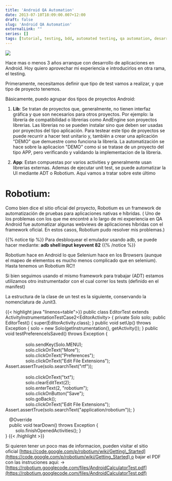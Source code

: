 ```yaml
---
title: 'Android QA Automation'
date: 2013-07-10T18:09:00.007+12:00
draft: false
slug: 'Android QA Automation'
externalLink: ""
series: []
tags: [tutorial, testing, bdd, automated testing, qa automation, desarrollo, qa, testing automatizado de android en argentina, Robotium, Android]
---
```


[![](http://3.bp.blogspot.com/-Yw_VZ0zQeqU/Udz6ITmYJWI/AAAAAAAAUxk/zV5jIN2ZOO8/s200/descarga.jpg)](http://3.bp.blogspot.com/-Yw_VZ0zQeqU/Udz6ITmYJWI/AAAAAAAAUxk/zV5jIN2ZOO8/s1600/descarga.jpg)

Hace mas o menos 3 años arranque con desarrollo de aplicaciones en Android. Hoy quiero aprovechar mi experiencia e introducirlos en otra rama, el testing.

Primeramente, necesitamos definir que tipo de test vamos a realizar, y que tipo de proyecto tenemos.  

Básicamente, puedo agrupar dos tipos de proyectos Android:  

1.  **Lib**: Se tratan de proyectos que, generalmente, no tienen interfaz gráfica y que son necesarios para otros proyectos. Por ejemplo: la librería de compatibilidad o librerias como AndEngine son proyectos librerias. Las librerias no se pueden instalar sino que deben ser usadas por proyectos del tipo aplicación. Para testear este tipo de proyectos se puede recurrir a hacer test unitario y, también a crear una aplicación "DEMO" que demuestre como funciona la librería. La automatización se hace sobre la aplicacion "DEMO" como si se tratase de un proyecto del tipo APP, pero verificando y validando la implementacion de la libreria.

2.  **App**: Estan compuestas por varios activities y generalmente usan librerias externas. Ademas de ejecutar unit test, se puede automatizar la UI mediante ADT o Robotium. Aqui vamos a tratar sobre este último

# Robotium:

Como bien dice el sitio oficial del proyecto, Robotium es un framework de automatización de pruebas para aplicaciones nativas e híbridas. ( Uno de los problemas con los que me encontré a lo largo de mi experiencia en QA Android fue automatizar algunas webviews de aplicaciones híbridas con el framework oficial. En estos casos, Robotium pudo resolver mis problemas.)

{{% notice tip %}}
Para desbloquear el emulador usando adb, se puede hacer mediante: **adb shell input keyevent 82**
{{% /notice %}}


Robotium hace en Android lo que Selenium hace en los Browsers (aunque el mapeo de elementos es mucho menos complicado que en selenium). Hasta tenemos un Robotium RC!!

Si bien seguimos usando el mismo framework para trabajar (ADT) estamos utilizamos otro instrumentador con el cual correr los tests (definido en el manifest)

La estructura de la clase de un test es la siguiente, conservando la nomenclatura de Junit3.

{{< highlight java "linenos=table">}}
public  class  EditorTest  extends ActivityInstrumentationTestCase2<EditorActivity\>  {
     private  Solo solo;
     public  EditorTest()  {
         super(EditorActivity.class); }
        public  void setUp()  throws  Exception  {
            solo =  new  Solo(getInstrumentation(), getActivity()); }
            public  void testPreferenceIsSaved()  throws  Exception  {  
    
                solo.sendKey(Solo.MENU);  
                solo.clickOnText("More");  
                solo.clickOnText("Preferences");  
                solo.clickOnText("Edit File Extensions"); Assert.assertTrue(solo.searchText("rtf"));  
                  
                solo.clickOnText("txt");  
                solo.clearEditText(2);  
                solo.enterText(2,  "robotium");  
                solo.clickOnButton("Save");  
                solo.goBack();  
                solo.clickOnText("Edit File Extensions"); Assert.assertTrue(solo.searchText("application/robotium")); 
}  
  
   @Override  
   public  void tearDown()  throws  Exception  {  
        solo.finishOpenedActivities(); }  
}
{{< /highlight >}}

Si quieren tener un poco mas de informacion, pueden visitar el sitio oficial [https://code.google.com/p/robotium/wiki/Getting\_Started](https://code.google.com/p/robotium/wiki/Getting_Started) o bajar el PDF con las instruciones aqui: -> [https://robotium.googlecode.com/files/AndroidCalculatorTest.pdf](https://robotium.googlecode.com/files/AndroidCalculatorTest.pdf)